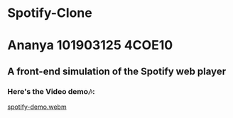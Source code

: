 <h1> Spotify-Clone </h1>
<h1> Ananya 101903125 4COE10 </h1>

<h2>A front-end simulation of the Spotify web player</h2>

<h3>Here's the Video demo🎶:</h3>

[spotify-demo.webm](https://user-images.githubusercontent.com/78272033/183287300-1e2fd982-4e13-41f5-af38-1ce548381031.webm)

